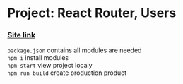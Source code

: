 # Project: React Router, Users

### [Site link](https://stalwart-meerkat-dbe234.netlify.app/)

`package.json` contains all modules are needed<br>
`npm i` install modules<br>
`npm start` view project localy<br>
`npm run build` create production product<br>
